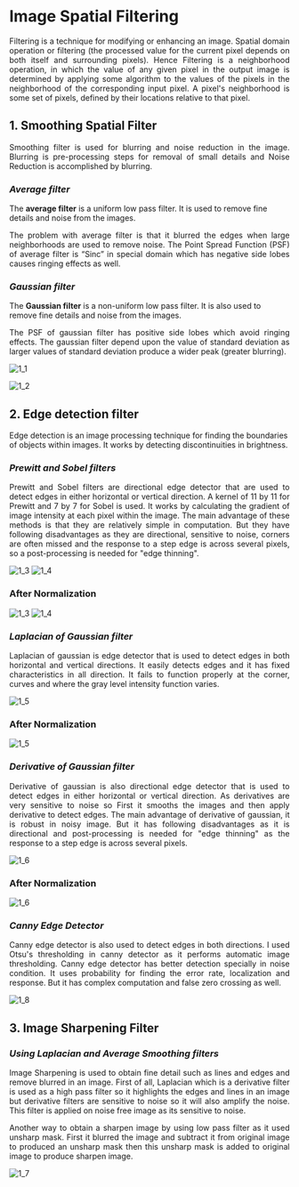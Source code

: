 # Image Spatial Filtering
<p align="justify">
    Filtering is a technique for modifying or enhancing an image. Spatial domain operation or filtering (the processed value for the current pixel depends on both itself and surrounding pixels). Hence Filtering is a neighborhood operation, in which the value of any given pixel in the output image is determined by applying some algorithm to the values of the pixels in the neighborhood of the corresponding input pixel. A pixel's neighborhood is some set of pixels, defined by their locations relative to that pixel.

 

## 1. Smoothing Spatial Filter
<p align="justify">
Smoothing filter is used for blurring and noise reduction in the image. Blurring is pre-processing steps for removal of small details and Noise Reduction is accomplished by blurring.

### *Average filter*

The **average filter** is a uniform low pass filter. It is used to remove fine details and noise from the images.

<p align="justify">
The problem with average filter is that it blurred the edges when large neighborhoods are used to remove noise. The Point Spread Function (PSF) of average filter is “Sinc” in special domain which has negative side lobes causes ringing effects as well. 
</p>

### *Gaussian filter*

The **Gaussian filter** is a non-uniform low pass filter. It is also used to remove fine details and noise from the images.

<p align="justify">
The PSF of gaussian filter has positive side lobes which avoid ringing effects. The gaussian filter depend upon the value of standard deviation as larger values of standard deviation produce a wider peak (greater blurring).
</p>

![1_1](https://user-images.githubusercontent.com/84965044/153725509-e6b05c2d-996e-4ff0-8c27-23b6f9c6d2d6.jpg)

![1_2](https://user-images.githubusercontent.com/84965044/153725507-9a10222f-ae2b-4436-9b8a-8a306ad84953.jpg)



## 2. Edge detection filter

Edge detection is an image processing technique for finding the boundaries of objects within images. It works by detecting discontinuities in brightness.

### *Prewitt and Sobel filters*
<p align="justify">
Prewitt and Sobel filters are directional edge detector that are used to detect edges in either horizontal or vertical direction. A kernel of 11 by 11 for Prewitt and 7 by 7 for Sobel is used. It works by calculating the gradient of image intensity at each pixel within the image. The main advantage of these methods is that they are relatively simple in computation. But they have following disadvantages as they are directional, sensitive to noise, corners are often missed and the response to a step edge is across several pixels, so a post-processing is needed for "edge thinning".

![1_3](https://user-images.githubusercontent.com/84965044/153727033-deb3420a-2417-4e9d-84cd-08480cba9851.jpg)
![1_4](https://user-images.githubusercontent.com/84965044/153727029-b6d04d96-b6e9-4e3d-a88b-dba0dfbb03bd.jpg)

<p align="center">
    
### After Normalization
    
</p>
    
![1_3](https://user-images.githubusercontent.com/84965044/153727358-34af10f0-a365-4348-8044-576130a84614.png)
![1_4](https://user-images.githubusercontent.com/84965044/153727361-830df46d-6808-4345-81d4-ef3831f31ed6.png)
    
### *Laplacian of Gaussian filter*
<p align="justify">
    Laplacian of gaussian is edge detector that is used to detect edges in both horizontal and vertical directions. It easily detects edges and it has fixed characteristics in all direction. It fails to function properly at the corner, curves and where the gray level intensity function varies.

![1_5](https://user-images.githubusercontent.com/84965044/153727363-9958bc1e-412c-4053-bcfd-6730d40dcc48.jpg)  
    
<p align="center">
    
### After Normalization
    
</p>

![1_5](https://user-images.githubusercontent.com/84965044/153727326-35f4cb4b-2454-4410-8754-0531387d9c6d.png)
 
### *Derivative of Gaussian filter*
<p align="justify">
    Derivative of gaussian is also directional edge detector that is used to detect edges in either horizontal or vertical direction. As derivatives are very sensitive to noise so First it smooths the images and then apply derivative to detect edges. The main advantage of derivative of gaussian, it is robust in noisy image. But it has following disadvantages as it is directional and post-processing is needed for "edge thinning" as the response to a step edge is across several pixels.


![1_6](https://user-images.githubusercontent.com/84965044/153727333-13d227d3-b6b9-4a38-b226-5826eb8e3e60.jpg)
    
<p align="center">
    
### After Normalization
    
</p>

![1_6](https://user-images.githubusercontent.com/84965044/153727337-c669045d-fa14-4fe9-9b11-fc23a695e69f.png)   
    
### *Canny Edge Detector*
<p align="justify">
    Canny edge detector is also used to detect edges in both directions. I used Otsu's thresholding in canny detector as it performs automatic image thresholding. Canny edge detector has better detection specially in noise condition. It uses probability for finding the error rate, localization and response. But it has complex computation and false zero crossing as well.

![1_8](https://user-images.githubusercontent.com/84965044/153727348-57f642a1-1f77-4456-a311-2d42c3e8fd1d.png)
    
## 3. Image Sharpening Filter

### *Using Laplacian and Average Smoothing filters*
<p align="justify">
Image Sharpening is used to obtain fine detail such as lines and edges and remove blurred in an image. First of all, Laplacian which is a derivative filter is used as a high pass filter so it highlights the edges and lines in an image but derivative filters are sensitive to noise so it will also amplify the noise. This filter is applied on noise free image as its sensitive to noise. 
<p align="justify">
Another way to obtain a sharpen image by using low pass filter as it used unsharp mask. First it blurred the image and subtract it from original image to produced an unsharp mask then this unsharp mask is added to original image to produce sharpen image.

![1_7](https://user-images.githubusercontent.com/84965044/153727343-307b2c6a-445b-436b-b325-b800208c574f.jpg)
